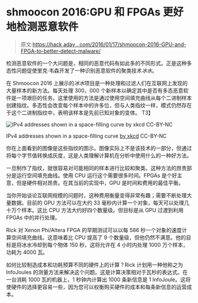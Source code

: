 # shmoocon 2016:GPU 和 FPGAs 更好地检测恶意软件

> 原文:[https://hack aday . com/2016/01/17/shmoocon-2016-GPU-and-FPGA-to-better-detect-malware/](https://hackaday.com/2016/01/17/shmoocon-2016-gpus-and-fpgas-to-better-detect-malware/)

检测恶意软件的一个大问题是，相同的恶意代码有如此多的不同形式。正是这种多态性问题促使里克·韦森开发了一种识别恶意软件的聚类技术*冰水*。

在 Shmoocon 2016 上展示的*冰水*项目是一种处理和过滤人们在互联网上发现的大量样本的新方法。每天处理 300，000 个新样本以确定其中是否有多态恶意软件是一项艰巨的任务。这里使用的方法是通过使用空间填充曲线从每个二进制样本创建指纹。多态性会改变每个样本中的许多位，但与人类指纹一样，模式仍然存在于这个二进制指纹中，表明该样本是先前已知对象的变体。
T3】

![IPv4 addresses shown in a space-filling curve by xkcd CC-BY-NC](../Images/fe358824de3d28aa6ae1a2d7b1732247.png)

IPv4 addresses shown in a space-filling curve [by xkcd](https://xkcd.com/195/) CC-BY-NC

你在上面看到的图像是这些指纹的图示。图像实际上不是该技术的一部分，但通过将每个字节值转换成灰度，这是人类理解计算机在分析中使用什么的一种好方法。

一旦制作了指纹，就很容易对可能相同的样本进行比较和聚类。这种方法的昂贵部分是运行空间填充曲线。使用 CPU 运行这个需要很多时间。FPGAs 是个好主意，但是硬件相对昂贵。在其当前的实现中，GPU 是时间和费用的最佳平衡。

当你开始谈论互联网规模的问题时，这种费用衡量变得非常有趣；需要不断处理大量数据。目前的 GPU 方法可以在大约 33 毫秒内计算一个对象，每天可以处理几十万个样本。这比 CPU 方法大约好四个数量级。但目标是从 GPU 过渡到利用 FPGAs 中的并行处理。

Rick 对 Xenon Phi/Altera FPGA 的早期测试可以以每 586 秒一个对象的速度计算空间填充曲线。这意味着比 CPU 提高了 9 个数量级，但他仍然不满意。他的目标是将冰水冷却到每个物体 150 秒，这将允许在 4 小时内处理 1000 万个样本，功耗为 4000 瓦。

如何比较制造成本和功耗预算不同的硬件上的计算？Rick 计划用一种他称之为 InfoJoules 的测量方法来解决这个问题。这是计算决策相对于瓦秒的表达式。在一台消耗 1000 瓦的机器上，1 秒钟内计算出 1000 条新信息是 1 InfoJoule。这将使硬件的选择更容易一些，因为您可以权衡购买硬件的成本和每条新信息的运营成本。